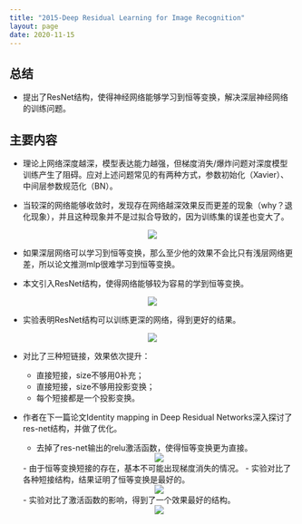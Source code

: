 ```yaml
---
title: "2015-Deep Residual Learning for Image Recognition"
layout: page
date: 2020-11-15
---
```


## 总结

- 提出了ResNet结构，使得神经网络能够学习到恒等变换，解决深层神经网络的训练问题。

## 主要内容

- 理论上网络深度越深，模型表达能力越强，但梯度消失/爆炸问题对深度模型训练产生了阻碍。应对上述问题常见的有两种方式，参数初始化（Xavier）、中间层参数规范化（BN）。

- 当较深的网络能够收敛时，发现存在网络越深效果反而更差的现象（why？退化现象），并且这种现象并不是过拟合导致的，因为训练集的误差也变大了。
<div style="text-align: center"><img src="/wiki/attach/images/Res-01.png" style="max-width:400px"></div>

- 如果深层网络可以学习到恒等变换，那么至少他的效果不会比只有浅层网络更差，所以论文推测mlp很难学习到恒等变换。

- 本文引入ResNet结构，使得网络能够较为容易的学到恒等变换。
<div style="text-align: center"><img src="/wiki/attach/images/Res-02.png" style="max-width:400px"></div>

- 实验表明ResNet结构可以训练更深的网络，得到更好的结果。
<div style="text-align: center"><img src="/wiki/attach/images/Res-03.png" style="max-width:400px"></div>

- 对比了三种短链接，效果依次提升：
    - 直接短接，size不够用0补充；
    - 直接短接，size不够用投影变换；
    - 每个短接都是一个投影变换。

- 作者在下一篇论文Identity mapping in Deep Residual Networks深入探讨了res-net结构，并做了优化。
    - 去掉了res-net输出的relu激活函数，使得恒等变换更为直接。
    <div style="text-align: center"><img src="/wiki/attach/images/Res-04.png" style="max-width:400px"></div>
    - 由于恒等变换短接的存在，基本不可能出现梯度消失的情况。
    - 实验对比了各种短接结构，结果证明了恒等变换是最好的。
    <div style="text-align: center"><img src="/wiki/attach/images/Res-05.png" style="max-width:400px"></div>
    - 实验对比了激活函数的影响，得到了一个效果最好的结构。
    <div style="text-align: center"><img src="/wiki/attach/images/Res-06.png" style="max-width:400px"></div>
